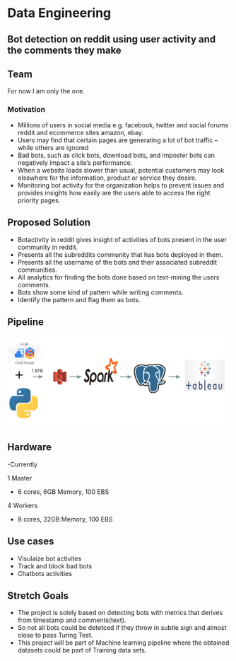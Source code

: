 # Data Engineering

## Bot detection on reddit using user activity and the comments they make

## Team

For now I am only the one.

 
### Motivation
  - Millions of  users in social media e.g. facebook, twitter and social forums reddit and ecommerce sites amazon, ebay.
  -	Users may find that certain pages are generating a lot of bot traffic – while others are ignored
  -	Bad bots, such as click bots, download bots, and imposter bots can negatively impact a site’s performance.
  -	When a website loads slower than usual, potential customers may look elsewhere for the information, product or service they desire.
  -	Monitoring bot activity for the organization helps to prevent issues and provides insights how easily are the users able to access the right priority pages.

## Proposed Solution

  - Botactivity in reddit gives insight of activities of bots present in the user community in reddit.
  - Presents all the subreddits community that has bots deployed in them.
  - Presents all the username of the bots and their associated subreddit communities.
  - All analytics for finding the bots done based on text-mining the users comments.
  - Bots show some kind of pattern while writing comments.
  - Identify the pattern and flag them as bots.


## Pipeline

 ![alt text](./images/pipeline.png)
 
 
## Hardware

-Currently

1 Master
-	6 cores, 6GB Memory, 100 EBS

4 Workers
-	8 cores, 32GB Memory, 100 EBS


## Use cases

 -  Visulaize bot activites 
 -  Track and block bad bots
 -  Chatbots activities

## Stretch Goals
 
 -	The project is solely based on detecting bots with metrics that derives from timestamp and comments(text).
 -	So not all bots could be detetced if they throw in subtle sign and almost close to pass Turing Test.
 -	This project will be part of Machine learning pipeline where the obtained datasets could be part of Training data sets.